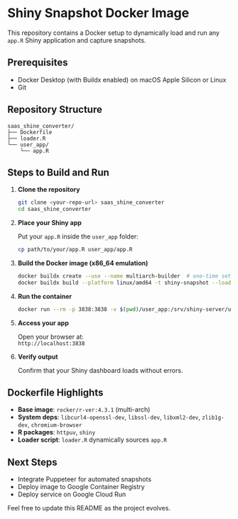 # Shiny Snapshot Docker Image

This repository contains a Docker setup to dynamically load and run any `app.R` Shiny application and capture snapshots.

## Prerequisites

- Docker Desktop (with Buildx enabled) on macOS Apple Silicon or Linux
- Git

## Repository Structure

```
saas_shine_converter/
├── Dockerfile
├── loader.R
└── user_app/
    └── app.R
```

## Steps to Build and Run

1. **Clone the repository**

   ```bash
   git clone <your-repo-url> saas_shine_converter
   cd saas_shine_converter
   ```

2. **Place your Shiny app**

   Put your `app.R` inside the `user_app` folder:

   ```bash
   cp path/to/your/app.R user_app/app.R
   ```

3. **Build the Docker image (x86_64 emulation)**

   ```bash
   docker buildx create --use --name multiarch-builder  # one-time setup
   docker buildx build --platform linux/amd64 -t shiny-snapshot --load .
   ```

4. **Run the container**

   ```bash
   docker run --rm -p 3838:3838 -v $(pwd)/user_app:/srv/shiny-server/user_app shiny-snapshot
   ```

5. **Access your app**

   Open your browser at:  
   `http://localhost:3838`

6. **Verify output**

   Confirm that your Shiny dashboard loads without errors.

## Dockerfile Highlights

- **Base image**: `rocker/r-ver:4.3.1` (multi-arch)
- **System deps**: `libcurl4-openssl-dev`, `libssl-dev`, `libxml2-dev`, `zlib1g-dev`, `chromium-browser`
- **R packages**: `httpuv`, `shiny`
- **Loader script**: `loader.R` dynamically sources `app.R`

## Next Steps

- Integrate Puppeteer for automated snapshots
- Deploy image to Google Container Registry
- Deploy service on Google Cloud Run

Feel free to update this README as the project evolves.